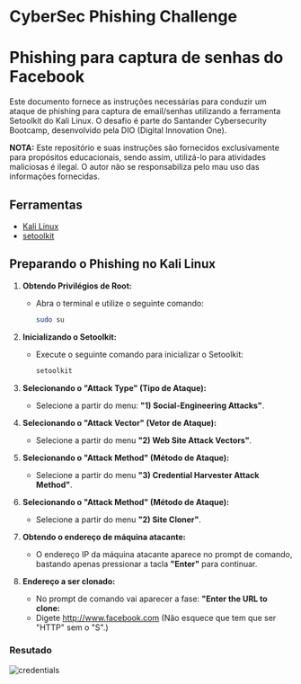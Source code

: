 # CyberSec Phishing Challenge

# Phishing para captura de senhas do Facebook

Este documento fornece as instruções necessárias para conduzir um ataque de phishing para captura de email/senhas utilizando a ferramenta Setoolkit do Kali Linux. O desafio é parte do Santander Cybersecurity Bootcamp, desenvolvido pela DIO (Digital Innovation One).

**NOTA:** Este repositório e suas instruções são fornecidos exclusivamente para propósitos educacionais, sendo assim, utilizá-lo para atividades maliciosas é ilegal. O autor não se responsabiliza pelo mau uso das informações fornecidas.

## Ferramentas

- [Kali Linux](https://www.kali.org/)
- [setoolkit](https://github.com/trustedsec/social-engineer-toolkit)


## Preparando o Phishing no Kali Linux

1. **Obtendo Privilégios de Root:**
   - Abra o terminal e utilize o seguinte comando:

     ```bash
     sudo su
     ```

2. **Inicializando o Setoolkit:**
   - Execute o seguinte comando para inicializar o Setoolkit:

     ```bash
     setoolkit
     ```

3. **Selecionando o "Attack Type" (Tipo de Ataque):**
   - Selecione a partir do menu: **"1) Social-Engineering Attacks"**.


4. **Selecionando o "Attack Vector" (Vetor de Ataque):**
   - Selecione a partir do menu  **"2) Web Site Attack Vectors"**.


5. **Selecionando o "Attack Method" (Método de Ataque):**
   - Selecione a partir do menu **"3) Credential Harvester Attack Method"**.


6. **Selecionando o "Attack Method" (Método de Ataque):**
   - Selecione a partir do menu **"2) Site Cloner"**.


7. **Obtendo o endereço de máquina atacante:**
   - O endereço IP da máquina atacante aparece no prompt de comando, bastando apenas pressionar a tacla **"Enter"** para continuar.


8. **Endereço a ser clonado:**
   - No prompt de comando vai aparecer a fase: **"Enter the URL to clone:**
   - Digete http://www.facebook.com (Não esquece que tem que ser "HTTP" sem o "S".)

### Resutado

![credentials](https://github.com/Blind4rch3r/cybersecurity-desafio-phishing/assets/3162513/4de7e52a-9b67-44a5-bf40-e2bb4e6e794a)





